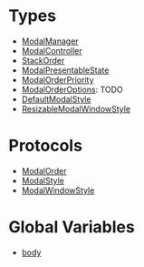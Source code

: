 # Types

  - [ModalManager](./ModalManager)
  - [ModalController](./ModalController)
  - [StackOrder](./StackOrder)
  - [ModalPresentableState](./ModalPresentableState)
  - [ModalOrderPriority](./ModalOrderPriority)
  - [ModalOrderOptions](./ModalOrderOptions):
    TODO
  - [DefaultModalStyle](./DefaultModalStyle)
  - [ResizableModalWindowStyle](./ResizableModalWindowStyle)

# Protocols

  - [ModalOrder](./ModalOrder)
  - [ModalStyle](./ModalStyle)
  - [ModalWindowStyle](./ModalWindowStyle)

# Global Variables

  - [body](./body)
